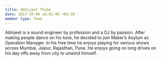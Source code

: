 ```yaml
---
title: Abhijeet Thube
date: 2017-10-06 16:01:00 +05:30
member type: Team
---
```


Abhijeet is a sound engineer by profession and a DJ by passion. After making people dance on his tune, he decided to join Maker’s Asylum as Operation Manager. In his free time he enjoys playing for various shows across Mumbai, Jaipur, Rajasthan, Pune. He enjoys going on long drives on his day offs away from city to unwind himself. 
